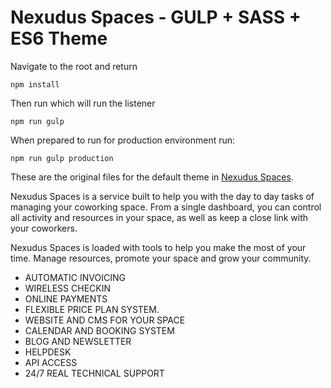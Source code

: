 Nexudus Spaces - GULP + SASS + ES6 Theme
============================

Navigate to the root and return
```
npm install
```

Then run which will run the listener

```
npm run gulp
```

When prepared to run for production environment run:

```
npm run gulp production
```


These are the original files for the default theme in [Nexudus Spaces](http://coworking.nexudus.com/ "Nexudus Spaces").


Nexudus Spaces is a service built to help you with the day to day tasks of managing your coworking space.
From a single dashboard, you can control all activity and resources in your space,
as well as keep a close link with your coworkers.

Nexudus Spaces is loaded with tools to help you make the most of your time. Manage resources, promote your space and grow your community.

- AUTOMATIC INVOICING
- WIRELESS CHECKIN
- ONLINE PAYMENTS
- FLEXIBLE PRICE PLAN SYSTEM.
- WEBSITE AND CMS FOR YOUR SPACE
- CALENDAR AND BOOKING SYSTEM
- BLOG AND NEWSLETTER
- HELPDESK
- API ACCESS
- 24/7 REAL TECHNICAL SUPPORT
